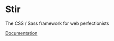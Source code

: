 # Stir
The CSS / Sass framework for web perfectionists

<a href="http://stir.rickvanzee.nl">Documentation</a>
